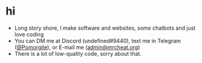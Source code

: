 # hi
- Long story shore, I make software and websites, some chatbots and just love coding
- You can DM me at Discord (undefined#9440), text me in Telegram ([@Pomorgite](https://t.me/Pomorgite)), or E-mail me ([admin@mrcheat.org](mailto:admin@mrcheat.org))
- There is a lot of low-quality code, sorry about that.
